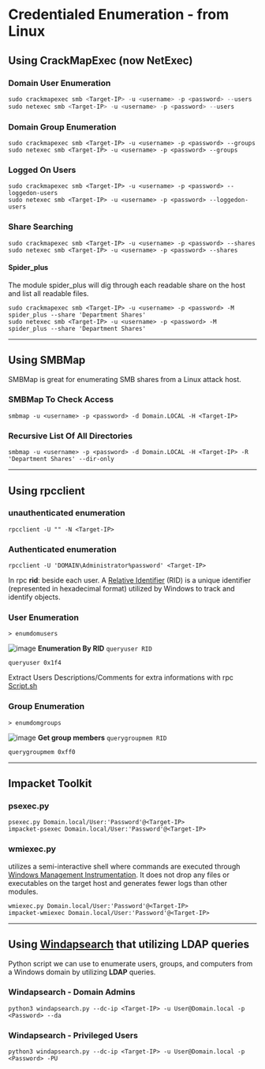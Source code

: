 # Credentialed Enumeration - from Linux
## Using CrackMapExec (now NetExec)
### Domain User Enumeration
```powershell
sudo crackmapexec smb <Target-IP> -u <username> -p <password> --users
sudo netexec smb <Target-IP> -u <username> -p <password> --users

```
### Domain Group Enumeration
```shell
sudo crackmapexec smb <Target-IP> -u <username> -p <password> --groups
sudo netexec smb <Target-IP> -u <username> -p <password> --groups
```
### Logged On Users
```shell
sudo crackmapexec smb <Target-IP> -u <username> -p <password> --loggedon-users
sudo netexec smb <Target-IP> -u <username> -p <password> --loggedon-users
```
### Share Searching
```shell
sudo crackmapexec smb <Target-IP> -u <username> -p <password> --shares
sudo netexec smb <Target-IP> -u <username> -p <password> --shares
```
#### Spider_plus
The module spider_plus will dig through each readable share on the host and list all readable files.
```shell
sudo crackmapexec smb <Target-IP> -u <username> -p <password> -M spider_plus --share 'Department Shares'
sudo netexec smb <Target-IP> -u <username> -p <password> -M spider_plus --share 'Department Shares'
```
---

## Using SMBMap
SMBMap is great for enumerating SMB shares from a Linux attack host.
### SMBMap To Check Access
```shell
smbmap -u <username> -p <password> -d Domain.LOCAL -H <Target-IP>
```
### Recursive List Of All Directories
```shell
smbmap -u <username> -p <password> -d Domain.LOCAL -H <Target-IP> -R 'Department Shares' --dir-only
```
---

## Using rpcclient
### unauthenticated enumeration
```shell
rpcclient -U "" -N <Target-IP>
```
### Authenticated enumeration
```shell
rpcclient -U 'DOMAIN\Administrator%password' <Target-IP>
```
In rpc **rid**: beside each user. A [Relative Identifier](https://docs.microsoft.com/en-us/windows/security/identity-protection/access-control/security-identifiers) (RID) is a unique identifier (represented in hexadecimal format) utilized by Windows to track and identify objects.
### User Enumeration
```shell
> enumdomusers
```
![image](https://github.com/user-attachments/assets/82b57b31-845f-4620-8b38-65395a61bd14)
**Enumeration By RID**
`queryuser RID`
```shell
queryuser 0x1f4
```
Extract Users Descriptions/Comments for extra informations with rpc
[Script.sh](https://github.com/MGamalCYSEC/Active-Directory-Enumeration-and-Attacks/blob/main/Automation/Users_Description_Comment_RPC.sh)

### Group Enumeration
```shell
> enumdomgroups
```
![image](https://github.com/user-attachments/assets/e9d41d37-26da-4533-a438-05e8591858ed)
**Get group members**
`querygroupmem RID`
```shell
querygroupmem 0xff0
```

---

## Impacket Toolkit
### psexec.py
```shell
psexec.py Domain.local/User:'Password'@<Target-IP>
impacket-psexec Domain.local/User:'Password'@<Target-IP>
```
### wmiexec.py
utilizes a semi-interactive shell where commands are executed through [Windows Management Instrumentation](https://docs.microsoft.com/en-us/windows/win32/wmisdk/wmi-start-page). It does not drop any files or executables on the target host and generates fewer logs than other modules.
```shell
wmiexec.py Domain.local/User:'Password'@<Target-IP>
impacket-wmiexec Domain.local/User:'Password'@<Target-IP>
```
---

## Using [Windapsearch](https://github.com/ropnop/windapsearch) that utilizing **LDAP** queries
Python script we can use to enumerate users, groups, and computers from a Windows domain by utilizing **LDAP** queries.
### Windapsearch - Domain Admins
``` shell
python3 windapsearch.py --dc-ip <Target-IP> -u User@Domain.local -p <Password> --da
```
### Windapsearch - Privileged Users
``` shell
python3 windapsearch.py --dc-ip <Target-IP> -u User@Domain.local -p <Password> -PU
```

